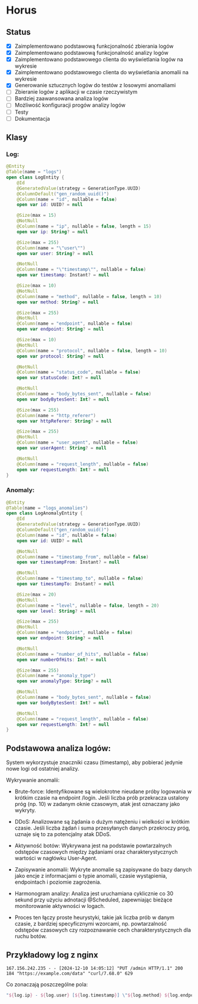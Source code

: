 # Horus

## Status

- [x] Zaimplementowano podstawową funkcjonalność zbierania logów
- [x] Zaimplementowano podstawową funkcjonalność analizy logów
- [x] Zaimplementowano podstawowego clienta do wyświetlania logów na wykresie
- [x] Zaimplementowano podstawowego clienta do wyświetlania anomalii na wykresie
- [x] Generowanie sztucznych logów do testów z losowymi anomaliami
- [ ] Zbieranie logów z aplikacji w czasie rzeczywistym
- [ ] Bardziej zaawansowana analiza logów
- [ ] Możliwość konfiguracji progów analizy logów
- [ ] Testy
- [ ] Dokumentacja

## Klasy

### Log:
    
```kotlin
@Entity
@Table(name = "logs")
open class LogEntity {
    @Id
    @GeneratedValue(strategy = GenerationType.UUID)
    @ColumnDefault("gen_random_uuid()")
    @Column(name = "id", nullable = false)
    open var id: UUID? = null

    @Size(max = 15)
    @NotNull
    @Column(name = "ip", nullable = false, length = 15)
    open var ip: String? = null

    @Size(max = 255)
    @Column(name = "\"user\"")
    open var user: String? = null

    @NotNull
    @Column(name = "\"timestamp\"", nullable = false)
    open var timestamp: Instant? = null

    @Size(max = 10)
    @NotNull
    @Column(name = "method", nullable = false, length = 10)
    open var method: String? = null

    @Size(max = 255)
    @NotNull
    @Column(name = "endpoint", nullable = false)
    open var endpoint: String? = null

    @Size(max = 10)
    @NotNull
    @Column(name = "protocol", nullable = false, length = 10)
    open var protocol: String? = null

    @NotNull
    @Column(name = "status_code", nullable = false)
    open var statusCode: Int? = null

    @NotNull
    @Column(name = "body_bytes_sent", nullable = false)
    open var bodyBytesSent: Int? = null

    @Size(max = 255)
    @Column(name = "http_referer")
    open var httpReferer: String? = null

    @Size(max = 255)
    @NotNull
    @Column(name = "user_agent", nullable = false)
    open var userAgent: String? = null

    @NotNull
    @Column(name = "request_length", nullable = false)
    open var requestLength: Int? = null
}
```

### Anomaly:

```kotlin
@Entity
@Table(name = "logs_anomalies")
open class LogAnomalyEntity {
    @Id
    @GeneratedValue(strategy = GenerationType.UUID)
    @ColumnDefault("gen_random_uuid()")
    @Column(name = "id", nullable = false)
    open var id: UUID? = null

    @NotNull
    @Column(name = "timestamp_from", nullable = false)
    open var timestampFrom: Instant? = null

    @NotNull
    @Column(name = "timestamp_to", nullable = false)
    open var timestampTo: Instant? = null

    @Size(max = 20)
    @NotNull
    @Column(name = "level", nullable = false, length = 20)
    open var level: String? = null

    @Size(max = 255)
    @NotNull
    @Column(name = "endpoint", nullable = false)
    open var endpoint: String? = null

    @NotNull
    @Column(name = "number_of_hits", nullable = false)
    open var numberOfHits: Int? = null

    @Size(max = 255)
    @Column(name = "anomaly_type")
    open var anomalyType: String? = null

    @NotNull
    @Column(name = "body_bytes_sent", nullable = false)
    open var bodyBytesSent: Int? = null

    @NotNull
    @Column(name = "request_length", nullable = false)
    open var requestLength: Int? = null
}
```


## Podstawowa analiza logów:

System wykorzystuje znaczniki czasu (timestamp), aby pobierać jedynie nowe logi od ostatniej analizy.

Wykrywanie anomalii:

- Brute-force: Identyfikowane są wielokrotne nieudane próby logowania w krótkim czasie na endpoint /login. Jeśli liczba prób przekracza ustalony próg (np. 10) w zadanym oknie czasowym, atak jest oznaczany jako wykryty.


- DDoS: Analizowane są żądania o dużym natężeniu i wielkości w krótkim czasie. Jeśli liczba żądań i suma przesyłanych danych przekroczy próg, uznaje się to za potencjalny atak DDoS.

- Aktywność botów: Wykrywana jest na podstawie powtarzalnych odstępów czasowych między żądaniami oraz charakterystycznych wartości w nagłówku User-Agent.


- Zapisywanie anomalii: Wykryte anomalie są zapisywane do bazy danych jako encje z informacjami o typie anomalii, czasie wystąpienia, endpointach i poziomie zagrożenia.


- Harmonogram analizy: Analiza jest uruchamiana cyklicznie co 30 sekund przy użyciu adnotacji @Scheduled, zapewniając bieżące monitorowanie aktywności w logach.


- Proces ten łączy proste heurystyki, takie jak liczba prób w danym czasie, z bardziej specyficznymi wzorcami, np. powtarzalność odstępów czasowych czy rozpoznawanie cech charakterystycznych dla ruchu botów.


## Przykładowy log z nginx

```
167.156.242.235 - - [2024-12-10 14:05:12] "PUT /admin HTTP/1.1" 200 184 "https://example.com/data" "curl/7.68.0" 629
```

Co zonaczają poszczególne pola:

```kotlin
"${log.ip} - ${log.user} [${log.timestamp}] \"${log.method} ${log.endpoint} ${log.protocol}\" ${log.statusCode} ${log.bodyBytesSent} \"${log.httpReferer}\" \"${log.userAgent}\" ${log.requestLength}\n"
```